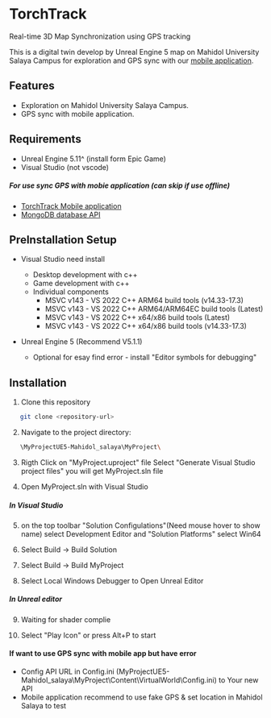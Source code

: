 # TorchTrack
Real-time 3D Map Synchronization using GPS tracking

This is a digital twin develop by Unreal Engine 5 map on Mahidol University Salaya Campus for exploration and GPS sync with our [mobile application](https://github.com/6487055yuttapichai/mahidol-GPS-app-.git).

## Features
+ Exploration on Mahidol University Salaya Campus.
+ GPS sync with mobile application.

## Requirements
+ Unreal Engine 5.11^ (install form Epic Game) 
+ Visual Studio (not vscode)
##### For use sync GPS with mobie application (can skip if use offline)
+ [TorchTrack Mobile application](https://github.com/6487055yuttapichai/mahidol-GPS-app-.git)
+ [MongoDB database API](https://github.com/PorThanawat2409/mongoDBAPI.git) 

## PreInstallation Setup

- Visual Studio need install 
   - Desktop development with c++
   - Game development with c++
   - Individual components
      - MSVC v143 - VS 2022 C++ ARM64 build tools (v14.33-17.3)
      - MSVC v143 - VS 2022 C++ ARM64/ARM64EC build tools (Latest)
      - MSVC v143 - VS 2022 C++ x64/x86 build tools (Latest)
      - MSVC v143 - VS 2022 C++ x64/x86 build tools (v14.33-17.3)
   
- Unreal Engine 5 (Recommend V5.1.1)
   - Optional for esay find error - install "Editor symbols for debugging"

## Installation

1. Clone this repository
```bash
   git clone <repository-url>
```
2. Navigate to the project directory:
```bash
   \MyProjectUE5-Mahidol_salaya\MyProject\
```
3. Rigth Click on "MyProject.uproject" file Select "Generate Visual Studio project files" you will get MyProject.sln file

4. Open MyProject.sln with Visual Studio 

##### In Visual Studio 

5. on the top toolbar "Solution Configulations"(Need mouse hover to show name) select Development Editor and "Solution Platforms" select Win64 

6. Select Build -> Build Solution

7. Select Build -> Build MyProject

8. Select Local Windows Debugger to Open Unreal Editor

##### In Unreal editor

9. Waiting for shader complie

10. Select "Play Icon" or press Alt+P to start



#### If want to use GPS sync with mobile app but have error 

- Config API URL in Config.ini (MyProjectUE5-Mahidol_salaya\MyProject\Content\VirtualWorld\Config.ini) to Your new API
- Mobile application recommend to use fake GPS & set location in Mahidol Salaya to test
